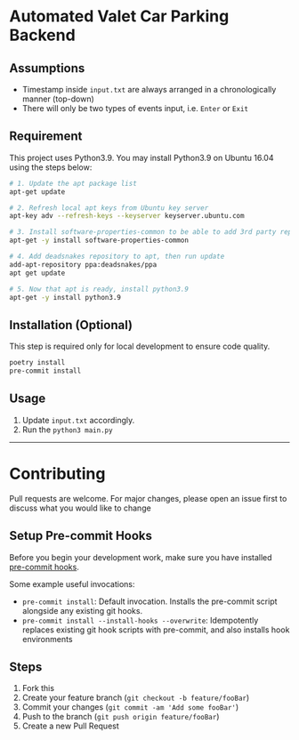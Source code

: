 # Automated Valet Car Parking Backend

## Assumptions

-   Timestamp inside `input.txt` are always arranged in a chronologically manner (top-down)
-   There will only be two types of events input, i.e. `Enter` or `Exit`

## Requirement

This project uses Python3.9. You may install Python3.9 on Ubuntu 16.04 using the steps below:

```sh
# 1. Update the apt package list
apt-get update

# 2. Refresh local apt keys from Ubuntu key server
apt-key adv --refresh-keys --keyserver keyserver.ubuntu.com

# 3. Install software-properties-common to be able to add 3rd party repositories to apt
apt-get -y install software-properties-common

# 4. Add deadsnakes repository to apt, then run update
add-apt-repository ppa:deadsnakes/ppa
apt get update

# 5. Now that apt is ready, install python3.9
apt-get -y install python3.9
```

## Installation (Optional)

This step is required only for local development to ensure code quality.

```sh
poetry install
pre-commit install
```

## Usage

1. Update `input.txt` accordingly.
2. Run the `python3 main.py`

---

# Contributing

Pull requests are welcome. For major changes, please open an issue first to discuss what you would like to change

## Setup Pre-commit Hooks

Before you begin your development work, make sure you have installed [pre-commit hooks](https://pre-commit.com/index.html#installation).

Some example useful invocations:

-   `pre-commit install`: Default invocation. Installs the pre-commit script alongside any existing git hooks.
-   `pre-commit install --install-hooks --overwrite`: Idempotently replaces existing git hook scripts with pre-commit, and also installs hook environments

## Steps

1. Fork this
2. Create your feature branch (`git checkout -b feature/fooBar`)
3. Commit your changes (`git commit -am 'Add some fooBar'`)
4. Push to the branch (`git push origin feature/fooBar`)
5. Create a new Pull Request
